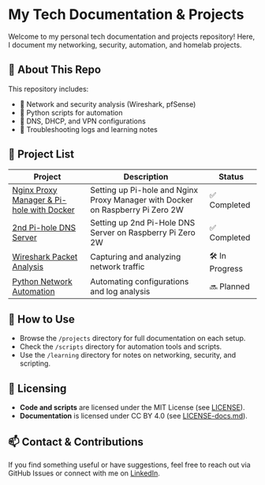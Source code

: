 # My Tech Documentation & Projects  

Welcome to my personal tech documentation and projects repository! Here, I document my networking, security, automation, and homelab projects.  

## 📌 About This Repo  
This repository includes:  
- 🔹 Network and security analysis (Wireshark, pfSense)  
- 🔹 Python scripts for automation  
- 🔹 DNS, DHCP, and VPN configurations  
- 🔹 Troubleshooting logs and learning notes  

## 📂 Project List  
| Project | Description | Status |
|---------|------------|--------|
| [Nginx Proxy Manager & Pi-hole with Docker](projects/rpi01-docker-nginx-pihole.md) | Setting up Pi-hole and Nginx Proxy Manager with Docker on Raspberry Pi Zero 2W | ✅ Completed |
| [2nd Pi-hole DNS Server](projects/rpi02-pihole.md) | Setting up 2nd Pi-Hole DNS Server on Raspberry Pi Zero 2W | ✅ Completed |
| [Wireshark Packet Analysis](projects/wireshark-notes.md) | Capturing and analyzing network traffic | 🛠️ In Progress |
| [Python Network Automation](projects/python-network-automation.md) | Automating configurations and log analysis | 🔜 Planned |

## 🚀 How to Use  
- Browse the `/projects` directory for full documentation on each setup.  
- Check the `/scripts` directory for automation tools and scripts.  
- Use the `/learning` directory for notes on networking, security, and scripting.  

## 📝 Licensing  
- **Code and scripts** are licensed under the MIT License (see [LICENSE](LICENSE)).  
- **Documentation** is licensed under CC BY 4.0 (see [LICENSE-docs.md](LICENSE-docs.md)).  

## 📫 Contact & Contributions  
If you find something useful or have suggestions, feel free to reach out via GitHub Issues or connect with me on [LinkedIn](https://www.linkedin.com/in/nicholas-frazier-2xbrokenex).
